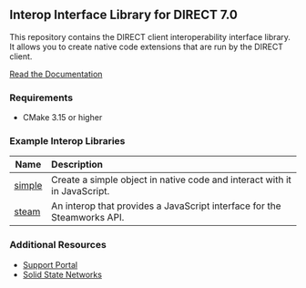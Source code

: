 ## Interop Interface Library for DIRECT 7.0

This repository contains the DIRECT client interoperability interface library. It allows you to create native code extensions that are run by the DIRECT client.

[Read the Documentation](docs/README.md)

### Requirements

* CMake 3.15 or higher

### Example Interop Libraries

|Name|Description|
|-|:-|
|[simple](https://github.com/snxd/interop-simple)|Create a simple object in native code and interact with it in JavaScript.|
|[steam](https://github.com/snxd/interop-steam)|An interop that provides a JavaScript interface for the Steamworks API.|

### Additional Resources

* [Support Portal](https://support.solidstatenetworks.com/)
* [Solid State Networks](https://www.solidstatenetworks.com/)
